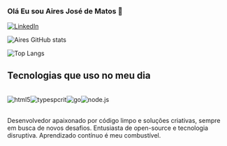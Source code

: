 ### Olá Eu sou Aires José de Matos 👋

[![LinkedIn](https://img.shields.io/badge/LinkedIn-0077B5?style=for-the-badge&logo=linkedin&logoColor=white)](www.linkedin.com/in/aires-josé-matos)

![Aires GitHub stats](https://github-readme-stats.vercel.app/api?username=Aires23Matos&show_icons=true&theme=radical)

![Top Langs](https://github-readme-stats.vercel.app/api/top-langs/?username=aires23matos&size_weight=0.5&count_weight=0.5)
## Tecnologias que uso no meu dia

<div style ='display: inline_block'><br/>
<image align='cenetr' alt ='html5' src ='https://img.shields.io/badge/JavaScript-F7DF1E?style=for-the-badge&logo=javascript&logoColor=black'><image align='cenetr' alt ='typespcrit' src ='https://img.shields.io/badge/TypeScript-007ACC?style=for-the-badge&logo=typescript&logoColor=white'><image align='cenetr' alt ='go' src ='https://img.shields.io/badge/Go-00ADD8?style=for-the-badge&logo=go&logoColor=white'><image align='cenetr' alt ='node.js' src ='https://img.shields.io/badge/Node.js-43853D?style=for-the-badge&logo=node.js&logoColor=white'></div><br/>

Desenvolvedor apaixonado por código limpo e soluções criativas, sempre em busca de novos desafios. Entusiasta de open-source e tecnologia disruptiva. Aprendizado contínuo é meu combustível.
